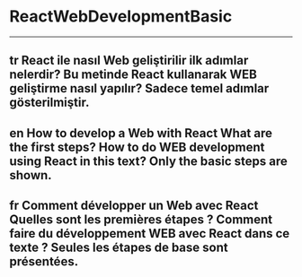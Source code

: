 # ReactWebDevelopmentBasic
----------------------------------------------------------------------------------------------
tr
React ile nasıl Web geliştirilir ilk adımlar nelerdir?
Bu metinde React kullanarak WEB geliştirme nasıl yapılır? Sadece temel adımlar gösterilmiştir.
----------------------------------------------------------------------------------------------
en 
How to develop a Web with React What are the first steps?
How to do WEB development using React in this text? Only the basic steps are shown.
----------------------------------------------------------------------------------------------
fr
Comment développer un Web avec React Quelles sont les premières étapes ?
Comment faire du développement WEB avec React dans ce texte ? Seules les étapes de base sont présentées.
----------------------------------------------------------------------------------------------
